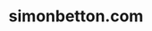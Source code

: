 ---
title: 'simonbetton.com'
url: 'https://www.simonbetton.com'
tags: ['Software Engineer', 'Web Developer', 'Full-Stack Developer', 'Freelancer']
nsfw: false
rss: false
---